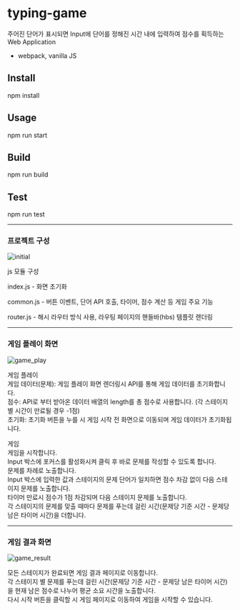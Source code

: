 # typing-game

주어진 단어가 표시되면 Input에 단어를 정해진 시간 내에 입력하여 점수를 획득하는 Web Application
* webpack, vanilla JS

## Install
  npm install
## Usage
  npm run start
## Build
  npm run build
## Test
  npm run test
  


***
### 프로젝트 구성
![initial](https://user-images.githubusercontent.com/80272087/111021747-f71b3d00-8411-11eb-871a-05208734c2a8.PNG)

js 모듈 구성


index.js - 화면 초기화


common.js - 버튼 이벤트, 단어 API 호출, 타이머, 점수 계산 등 게임 주요 기능


router.js - 해시 라우터 방식 사용, 라우팅 페이지의 핸들바(hbs) 템플릿 렌더링


***

### 게임 플레이 화면
![game_play](https://user-images.githubusercontent.com/80272087/111021840-6ee96780-8412-11eb-8c77-bf90e32c4a12.PNG)

게임 플레이  
게임 데이터(문제): 게임 플레이 화면 렌더링시 API를 통해 게임 데이터를 초기화합니다.  
점수: API로 부터 받아온 데이터 배열의 length를 총 점수로 사용합니다. (각 스테이지 별 시간이 만료될 경우 -1점)  
초기화: 초기화 버튼을 누를 시 게임 시작 전 화면으로 이동되며 게임 데이터가 초기화됩니다.  


게임  
게임을 시작합니다.  
Input 박스에 포커스를 활성화시켜 클릭 후 바로 문제를 작성할 수 있도록 합니다.  
문제를 차례로 노출합니다.  
Input 박스에 입력한 값과 스테이지의 문제 단어가 일치하면 점수 차감 없이 다음 스테이지 문제를 노출합니다.  
타이머 만료시 점수가 1점 차감되며 다음 스테이지 문제를 노출합니다.  
각 스테이지의 문제를 맞출 때마다 문제를 푸는데 걸린 시간(문제당 기준 시간 - 문제당 남은 타이머 시간)을 더합니다.  


***


### 게임 결과 화면
![game_result](https://user-images.githubusercontent.com/80272087/111021842-70b32b00-8412-11eb-8425-2cab09e69d1e.PNG)


모든 스테이지가 완료되면 게임 결과 페이지로 이동합니다.  
각 스테이지 별 문제를 푸는데 걸린 시간(문제당 기준 시간 - 문제당 남은 타이머 시간)을 현재 남은 점수로 나누어 평균 소요 시간을 노출합니다.  
다시 시작 버튼을 클릭할 시 게임 페이지로 이동하여 게임을 시작할 수 있습니다.  



